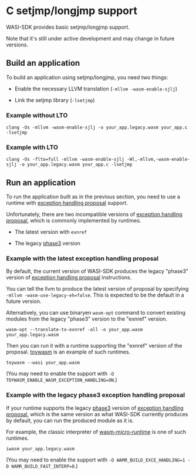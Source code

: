 # C setjmp/longjmp support

WASI-SDK provides basic setjmp/longjmp support.

Note that it's still under active development and may change in
future versions.

## Build an application

To build an application using setjmp/longjmp, you need two things:

* Enable the necessary LLVM translation (`-mllvm -wasm-enable-sjlj`)

* Link the setjmp library (`-lsetjmp`)

### Example without LTO

```shell
clang -Os -mllvm -wasm-enable-sjlj -o your_app.legacy.wasm your_app.c -lsetjmp
```

### Example with LTO

```shell
clang -Os -flto=full -mllvm -wasm-enable-sjlj -Wl,-mllvm,-wasm-enable-sjlj -o your_app.legacy.wasm your_app.c -lsetjmp
```

## Run an application

To run the application built as in the previous section,
you need to use a runtime with [exception handling proposal] support.

Unfortunately, there are two incompatible versions of
[exception handling proposal], which is commonly implemented by runtimes.

* The latest version with `exnref`

* The legacy [phase3] version

### Example with the latest exception handling proposal

By default, the current version of WASI-SDK produces the legacy
"phase3" version of [exception handling proposal] instructions.

You can tell the llvm to produce the latest version of proposal by
specifying `-mllvm -wasm-use-legacy-eh=false`. This is expected
to be the default in a future version.

Alternatively, you can use binaryen `wasm-opt` command to convert
existing modules from the legacy "phase3" version to the "exnref" version.

```shell
wasm-opt --translate-to-exnref -all -o your_app.wasm your_app.legacy.wasm
```

Then you can run it with a runtime supporting the "exnref" version of
the proposal.
[toywasm] is an example of such runtimes.

```shell
toywasm --wasi your_app.wasm
```
(You may need to enable the support with `-D TOYWASM_ENABLE_WASM_EXCEPTION_HANDLING=ON`.)

### Example with the legacy phase3 exception handling proposal

If your runtime supports the legacy [phase3] version of
[exception handling proposal], which is the same version as what WASI-SDK
currently produces by default, you can run the produced module as it is.

For example, the classic interpreter of [wasm-micro-runtime] is
one of such runtimes.

```shell
iwasm your_app.legacy.wasm
```
(You may need to enable the support with `-D WAMR_BUILD_EXCE_HANDLING=1 -D WAMR_BUILD_FAST_INTERP=0`.)

[exception handling proposal]: https://github.com/WebAssembly/exception-handling/
[phase3]: https://github.com/WebAssembly/exception-handling/tree/main/proposals/exception-handling/legacy
[toywasm]: https://github.com/yamt/toywasm
[wasm-micro-runtime]: https://github.com/bytecodealliance/wasm-micro-runtime
